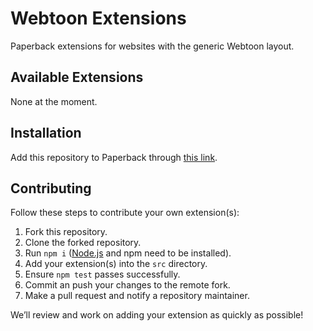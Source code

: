 # Webtoon Extensions

Paperback extensions for websites with the generic Webtoon layout.

## Available Extensions

None at the moment.

## Installation

Add this repository to Paperback through [this link](https://paperback-community.github.io/madara-extensions).

## Contributing

Follow these steps to contribute your own extension(s):

1. Fork this repository.
2. Clone the forked repository.
3. Run `npm i` ([Node.js](https://nodejs.org) and npm need to be installed).
4. Add your extension(s) into the `src` directory.
5. Ensure `npm test` passes successfully.
6. Commit an push your changes to the remote fork.
7. Make a pull request and notify a repository maintainer.

We’ll review and work on adding your extension as quickly as possible!

